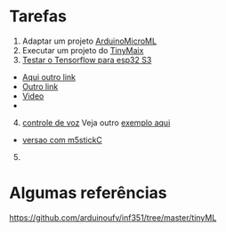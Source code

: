# Tarefas

1. Adaptar um projeto [ArduinoMicroML](https://github.com/TronixLab/ArduinoMicroML)
2. Executar um projeto do [TinyMaix](https://github.com/sipeed/TinyMaix)
3. [Testar o Tensorflow para esp32 S3](https://www.tensorflow.org/lite/microcontrollers) 
  * [Aqui outro link](https://github.com/espressif/esp-nn)
  * [Outro link](https://medium.com/@dmytro.korablyov/first-steps-with-esp32-and-tensorflow-lite-for-microcontrollers-c2d8e238accf)
  * [Video](https://www.youtube.com/watch?v=kZdIO82059E)
  * 
4. [controle de voz](https://www.youtube.com/watch?v=cp2qRrhaZRA) Veja outro [exemplo aqui](https://www.survivingwithandroid.com/esp32-tensorflow-micro-speech-i2s-external-microphone/)
  * [versao com m5stickC](https://www.tinkerdoodle.cc/user/junfeng/speech-commands.html)
5. 


# Algumas referências 
https://github.com/arduinoufv/inf351/tree/master/tinyML

